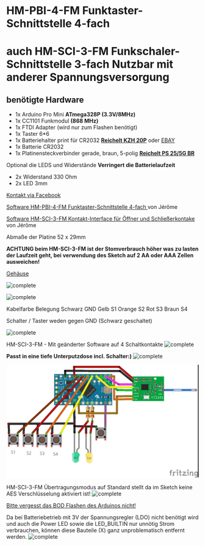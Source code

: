 ﻿# HM-PBI-4-FM Funktaster-Schnittstelle 4-fach
# auch HM-SCI-3-FM Funkschaler-Schnittstelle 3-fach Nutzbar mit anderer Spannungsversorgung
## benötigte Hardware
 * 1x Arduino Pro Mini **ATmega328P (3.3V/8MHz)**
 * 1x CC1101 Funkmodul **(868 MHz)**
 * 1x FTDI Adapter (wird nur zum Flashen benötigt)
* 1x Taster 6*6
* 1x Batteriehalter print für CR2032 **[Reichelt KZH 20P](https://www.reichelt.de/knopfzellenclip-fuer-20-mm-print-kzh-20p-p56575.html?&trstct=pos_0)** oder [EBAY](https://www.ebay.de/itm/CR2012-2032-Knopfzellenhalter-max-20-mm-Silber-Printmontage-horizontal-2/253806533551?hash=item3b180c5baf:g:IOUAAOSwtlZb0KwD:rk:2:pf:0)
* 1x Batterie CR2032
* 1x Platinensteckverbinder gerade, braun, 5-polig [**Reichelt PS 25/5G BR**](https://www.reichelt.de/platinensteckverbinder-gerade-braun-5-polig-ps-25-5g-br-p40400.html?)


Optional die LEDS und Widerstände 
**Verringert die Batterielaufzeit**
* 2x Widerstand 330 Ohm
* 2x LED 3mm


[Kontakt via Facebook](https://www.facebook.com/ronny.thomas.83)

[Software HM-PBI-4-FM Funktaster-Schnittstelle 4-fach ](https://github.com/jp112sdl/Beispiel_AskSinPP/blob/master/examples/HM-PBI-4-FM/HM-PBI-4-FM.ino) von Jérôme

[Software HM-SCI-3-FM Kontakt-Interface für Öffner und Schließerkontake ](https://github.com/jp112sdl/Beispiel_AskSinPP/blob/master/examples/HM-SCI-3-FM/HM-SCI-3-FM.ino) von Jérôme

Abmaße der Platine 52 x 29mm 

**ACHTUNG beim HM-SCI-3-FM ist der Stomverbrauch höher was zu lasten der Laufzeit geht, bei verwendung des Sketch auf 2 AA oder AAA Zellen ausweichen!**

[Gehäuse](https://www.thingiverse.com/thing:3350531)

![complete](Images/1.jpg)

![complete](Images/2.jpg)

Kabelfarbe 	Belegung
Schwarz		GND
Gelb		S1
Orange		S2
Rot		S3
Braun		S4

Schalter / Taster weden gegen GND (Schwarz geschaltet)
	

![complete](Images/3.jpg)

HM-SCI-3-FM - Mit geänderter Software auf 4 Schaltkontakte
![complete](Images/4.jpg)

**Passt in eine tiefe Unterputzdose incl. Schalter:)**
![complete](Images/5.jpg)

![complete](Images/6.jpg)



HM-SCI-3-FM
Übertragungsmodus auf Standard stellt da im Sketch keine AES Verschlüsselung aktiviert ist!
![complete](https://asksinpp.de/assets/img/paniktaster_config.98b7fbc5.png)


[Bitte vergesst das BOD Flashen des Arduinos nicht!](https://asksinpp.de/Grundlagen/FAQ/babbling_idiot.html)

Da bei Batteriebetrieb mit 3V der Spannungsregler (LDO) nicht benötigt wird und auch die Power LED sowie die LED_BUILTIN nur unnötig Strom verbrauchen, können diese Bauteile (X) ganz unproblematisch entfernt werden.
![complete](https://asksinpp.de/assets/img/arduino-pro-mini-removed-parts.f97cd75b.jpg)

